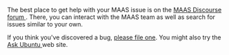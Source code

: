 <!-- "How to get help" -->
The best place to get help with your MAAS issue is on the [MAAS Discourse forum ](https://discourse.maas.io/). There, you can interact with the MAAS team as well as search for issues similar to your own.

If you think you've discovered a bug, [please file one](/t/how-to-report-a-bug/4446). You might also try the [Ask Ubuntu ](http://askubuntu.com/questions/ask?tags=maas) web site.